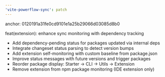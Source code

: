 ```yaml
---
'vite-powerflow-sync': patch
---
```


anchor: 0120191a31fe0cd9101e1a25b29066d03085d8b0

feat(extension): enhance sync monitoring with dependency tracking

- Add dependency-pending status for packages updated via internal deps
- Integrate changeset status parsing to detect version bumps
- Add extension self-monitoring with custom baseline from package.json
- Improve status messages with future versions and trigger packages
- Reorder package display: Starter → CLI → Utils → Extension
- Remove extension from npm package monitoring (IDE extension only)
